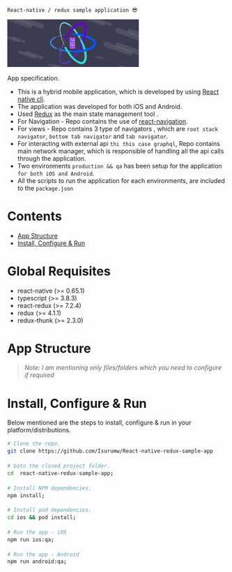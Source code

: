```
React-native / redux sample application 😎
```

<img alt="express-typescript" src="./src/assets/images/react_native_image.png" height="50%" width="60%">

App specification.

* This is a hybrid mobile application, which is developed by using [React native cli](https://reactnative.dev/docs/environment-setup).
* The application was developed for both iOS and Android.
* Used [Redux](https://redux.js.org/) as the main state management tool .
* For Navigation - Repo contains the use of [react-navigation](https://reactnavigation.org/).
* For views - Repo contains 3 type of navigators \, which are `root stack navigator`, `bottom tab navigator` and `tab navigator`.
* For interacting with external api `thi this case graphql`, Repo contains main network manager, which is responsible of handling all the api calls through the application.
* Two environments `production && qa` has been setup for the application `for both iOS and Android`.
* All the scripts to run the application for each environments, are included to the `package.json`

# Contents

* [App Structure](#app-structure)
* [Install, Configure & Run](#install-configure--run)

# Global Requisites

* react-native (>= 0.65.1)
* typescript (>= 3.8.3)
* react-redux (>= 7.2.4)
* redux (>= 4.1.1)
* redux-thunk (>= 2.3.0)

# App Structure

> _Note: I am mentioning only files/folders which you need to configure if required_

# Install, Configure & Run

Below mentioned are the steps to install, configure & run in your platform/distributions.

```bash
# Clone the repo.
git clone https://github.com/Isurumw/React-native-redux-sample-app

# Goto the cloned project folder.
cd  react-native-redux-sample-app;

# Install NPM dependencies.
npm install;

# Install pod dependencies.
cd ios && pod install;

# Run the app - iOS
npm run ios:qa;

# Run the app - Android
npm run android:qa;
